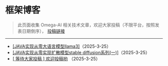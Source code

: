 # 框架博客

> 此页面收集 Omega-AI 相关技术文章，欢迎大家投稿（不限平台，按照发表日期倒序），
> [投稿链接](https://wj.qq.com/s2/19471951/d8a1/) 

--- 
- [[JAVA实现从零大语言模型llama3]](https://blog.csdn.net/u013283304/article/details/143056814)（2025-3-25）
- [[JAVA实现从零实现扩散模型stable diffusion系列(一)]](https://blog.csdn.net/u013283304/article/details/145572076)（2025-3-25）
- [[ 等待大家投稿 ] 欢迎投稿哟](https://omega-ai.dromara.org) （2025-3-25）

